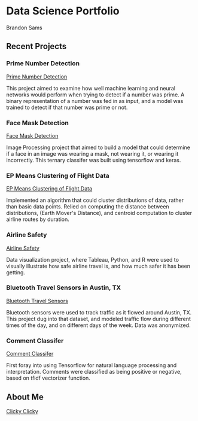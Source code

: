 # Data Science Portfolio

Brandon Sams

## Recent Projects

### Prime Number Detection

[Prime Number Detection](https://brandonsams.github.io/PrimeDetection-ML)

This project aimed to examine how well machine learning and neural networks would perform when trying to detect if a number was prime. A binary representation of a number was fed in as input, and a model was trained to detect if that number was prime or not.

### Face Mask Detection

[Face Mask Detection](https://brandonsams.github.io/FaceMaskDetection-ML)

Image Processing project that aimed to build a model that could determine if a face in an image was wearing a mask, not wearing it, or wearing it incorrectly. This ternary classifer was built using tensorflow and keras.

### EP Means Clustering of Flight Data

[EP Means Clustering of Flight Data](https://brandonsams.github.io/EPMeans-Flights)

Implemented an algorithm that could cluster distributions of data, rather than basic data points. Relied on computing the distance between distributions, (Earth Mover's Distance), and centroid computation to cluster airline routes by duration. 

### Airline Safety

[Airline Safety](https://github.com/Brandonsams/AirlineSafety)

Data visualization project, where Tableau, Python, and R were used to visually illustrate how safe airline travel is, and how much safer it has been getting.

### Bluetooth Travel Sensors in Austin, TX

[Bluetooth Travel Sensors](https://github.com/Brandonsams/BluetoothTravelSensorsAustin)

Bluetooth sensors were used to track traffic as it flowed around Austin, TX. This project dug into that dataset, and modeled traffic flow during different times of the day, and on different days of the week. Data was anonymized.

### Comment Classifer

[Comment Classifer](https://github.com/Brandonsams/CommentClassifier)

First foray into using Tensorflow for natural language processing and interpretation. Comments were classified as being positive or negative, based on tfidf vectorizer function.

## About Me

[Clicky Clicky](https://brandonsams.github.io/about)

